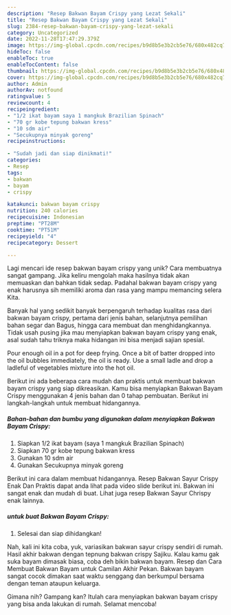 ```yaml
---
description: "Resep Bakwan Bayam Crispy yang Lezat Sekali"
title: "Resep Bakwan Bayam Crispy yang Lezat Sekali"
slug: 2384-resep-bakwan-bayam-crispy-yang-lezat-sekali
category: Uncategorized
date: 2022-11-28T17:47:29.379Z
image: https://img-global.cpcdn.com/recipes/b9d8b5e3b2cb5e76/680x482cq70/bakwan-bayam-crispy-foto-resep-utama.jpg
hideToc: false
enableToc: true
enableTocContent: false
thumbnail: https://img-global.cpcdn.com/recipes/b9d8b5e3b2cb5e76/680x482cq70/bakwan-bayam-crispy-foto-resep-utama.jpg
cover: https://img-global.cpcdn.com/recipes/b9d8b5e3b2cb5e76/680x482cq70/bakwan-bayam-crispy-foto-resep-utama.jpg
author: Admin
authorAv: notfound
ratingvalue: 5
reviewcount: 4
recipeingredient:
- "1/2 ikat bayam saya 1 mangkuk Brazilian Spinach"
- "70 gr kobe tepung bakwan kress"
- "10 sdm air"
- "Secukupnya minyak goreng"
recipeinstructions:

- "Sudah jadi dan siap dinikmati!"
categories:
- Resep
tags:
- bakwan
- bayam
- crispy

katakunci: bakwan bayam crispy 
nutrition: 240 calories
recipecuisine: Indonesian
preptime: "PT28M"
cooktime: "PT51M"
recipeyield: "4"
recipecategory: Dessert

---
```





Lagi mencari ide resep bakwan bayam crispy yang unik? Cara membuatnya sangat gampang. Jika keliru mengolah maka hasilnya tidak akan memuaskan dan bahkan tidak sedap. Padahal bakwan bayam crispy yang enak harusnya sih memiliki aroma dan rasa yang mampu memancing selera Kita.





Banyak hal yang sedikit banyak berpengaruh terhadap kualitas rasa dari bakwan bayam crispy, pertama dari jenis bahan, selanjutnya pemilihan bahan segar dan Bagus, hingga cara membuat dan menghidangkannya. Tidak usah pusing jika mau menyiapkan bakwan bayam crispy yang enak,      asal sudah tahu triknya maka hidangan ini bisa menjadi sajian spesial.














Pour enough oil in a pot for deep frying. Once a bit of batter dropped into the oil bubbles immediately, the oil is ready. Use a small ladle and drop a ladleful of vegetables mixture into the hot oil.






Berikut ini ada beberapa cara mudah dan praktis untuk membuat bakwan bayam crispy yang siap dikreasikan. Kamu bisa menyiapkan Bakwan Bayam Crispy menggunakan 4 jenis bahan dan 0 tahap pembuatan. Berikut ini langkah-langkah untuk membuat hidangannya.

<!--inarticleads1-->

##### Bahan-bahan dan bumbu yang digunakan dalam menyiapkan Bakwan Bayam Crispy:

1. Siapkan 1/2 ikat bayam (saya 1 mangkuk Brazilian Spinach)
1. Siapkan 70 gr kobe tepung bakwan kress
1. Gunakan 10 sdm air
1. Gunakan Secukupnya minyak goreng


Berikut ini cara dalam membuat hidangannya. Resep Bakwan Sayur Crispy Enak Dan Praktis dapat anda lihat pada video slide berikut ini. Bakwan ini sangat enak dan mudah di buat. Lihat juga resep Bakwan Sayur Chrispy enak lainnya. 

<!--inarticleads2-->

#####  untuk buat Bakwan Bayam Crispy:


1. Selesai dan siap dihidangkan!

Nah, kali ini kita coba, yuk, variasikan bakwan sayur crispy sendiri di rumah. Hasil akhir bakwan dengan tepnung bakwan crispy Sajiku. Kalau kamu gak suka bayam dimasak biasa, coba deh bikin bakwan bayam. Resep dan Cara Membuat Bakwan Bayam untuk Camilan Akhir Pekan. Bakwan bayam sangat cocok dimakan saat waktu senggang dan berkumpul bersama dengan teman ataupun keluarga. 

Gimana nih? Gampang kan? Itulah cara menyiapkan bakwan bayam crispy yang bisa anda lakukan di rumah. Selamat mencoba!
